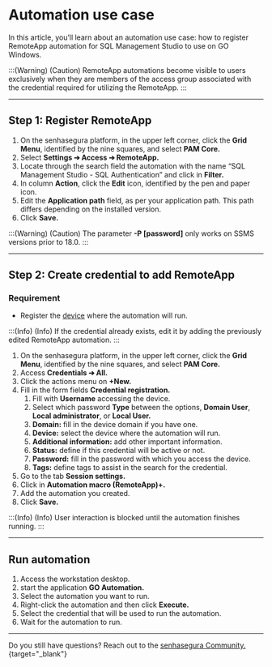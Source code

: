 # Automation use case

In this article, you’ll  learn about an automation use case:  how to register RemoteApp automation for SQL Management Studio to use on GO Windows.

:::(Warning) (Caution)
RemoteApp automations become visible to users exclusively when they are members of the access group associated with the credential required for utilizing the RemoteApp.
:::

* * *

## Step 1: Register RemoteApp

1. On the senhasegura platform, in the upper left corner, click the **Grid Menu**, identified by the nine squares, and select **PAM Core.**
2. Select **Settings ➔ Access ➔ RemoteApp.**
3. Locate through the search field the automation with the name “SQL Management Studio - SQL Authentication” and click in **Filter.**
4. In column **Action**, click  the **Edit** icon, identified by the pen and paper icon.
5. Edit the **Application path** field, as per your application path. This path differs depending on the installed version.
6. Click **Save.**

:::(Warning) (Caution)
The parameter **-P [password]** only works on SSMS versions prior to 18.0.
:::

* * *

## Step 2: Create credential to add RemoteApp

### Requirement

* Register the [device](https://docs.senhasegura.io/v3-32/docs/pam-devices-management#add-a-new-device) where the automation will run.

:::(Info) (Info)
If the credential already exists, edit it by adding the previously edited RemoteApp automation.
:::

1. On the senhasegura platform, in the upper left corner, click the **Grid Menu**, identified by the nine squares, and select **PAM Core.**
2. Access **Credentials ➔ All.**
3. Click the actions menu on **+New.**
4. Fill in the form fields **Credential registration.**
    1. Fill with **Username** accessing the device.
    2. Select which password **Type** between the options, **Domain User**, **Local administrator**, or **Local User.**
    3. **Domain:** fill in the device domain if you have one.
    4. **Device:** select the device where the automation will run.
    5. **Additional information:** add other important information.
    6. **Status:** define if this credential will be active or not.
    7. **Password:** fill in the password with which you access the device.
    8. **Tags:** define tags to assist in the search for the credential.
5. Go to the tab **Session settings.**
6. Click in **Automation macro (RemoteApp)+.**
7. Add the automation you created.
8. Click **Save.**

:::(Info) (Info)
User interaction is blocked until the automation finishes running.
:::

* * *
## Run automation

1. Access the workstation desktop.
2. start the application **GO Automation.**
3. Select the automation you want to run.
4. Right-click the automation and then click **Execute.**
5. Select the credential that will be used to run the automation.
6. Wait for the automation to run.

* * *

Do you still have questions? Reach out to the [senhasegura Community.](https://community.senhasegura.io/){target="_blank"}

